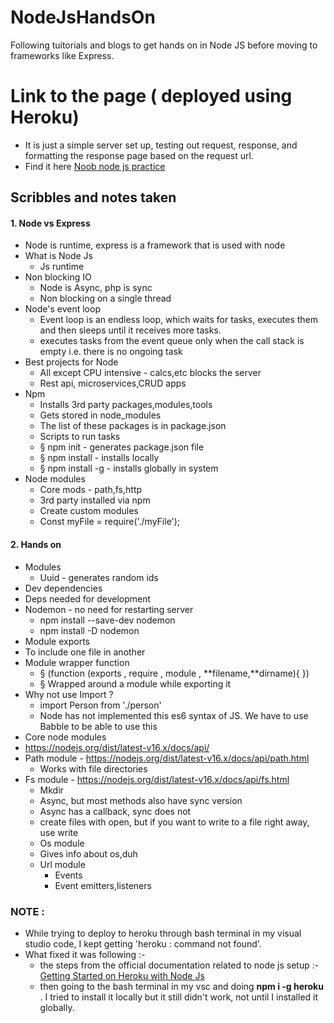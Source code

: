 # NodeJsHandsOn

Following tuitorials and blogs to get hands on in Node JS before moving to frameworks like Express.

# Link to the page ( deployed using Heroku)

- It is just a simple server set up, testing out request, response, and formatting the response page based on the request url.
- Find it here [Noob node js practice](https://hidden-meadow-25170.herokuapp.com)

## Scribbles and notes taken

#### 1. Node vs Express

- Node is runtime, express is a framework that is used with node
- What is Node Js
  - Js runtime
- Non blocking IO
  - Node is Async, php is sync
  - Non blocking on a single thread
- Node's event loop
  - Event loop is an endless loop, which waits for tasks, executes them and then sleeps until it receives more tasks.
  - executes tasks from the event queue only when the call stack is empty i.e. there is no ongoing task
- Best projects for Node
  - All except CPU intensive - calcs,etc blocks the server
  - Rest api, microservices,CRUD apps
- Npm
  - Installs 3rd party packages,modules,tools
  - Gets stored in node_modules
  - The list of these packages is in package.json
  - Scripts to run tasks
  - § npm init - generates package.json file
  - § npm install - installs locally
  - § npm install -g - installs globally in system
- Node modules
  - Core mods - path,fs,http
  - 3rd party installed via npm
  - Create custom modules
  - Const myFile = require('./myFile');

#### 2. Hands on

- Modules
  - Uuid - generates random ids
- Dev dependencies
- Deps needed for development
- Nodemon - no need for restarting server
  - npm install --save-dev nodemon
  - npm install -D nodemon
- Module exports
- To include one file in another
- Module wrapper function
  - § (function (exports , require , module , **filename,**dirname){
    })
  - § Wrapped around a module while exporting it
- Why not use Import ?
  - import Person from './person'
  - Node has not implemented this es6 syntax of JS. We have to use Babble to be able to use this
- Core node modules
- https://nodejs.org/dist/latest-v16.x/docs/api/
- Path module - https://nodejs.org/dist/latest-v16.x/docs/api/path.html
  - Works with file directories
- Fs module - https://nodejs.org/dist/latest-v16.x/docs/api/fs.html
  - Mkdir
  - Async, but most methods also have sync version
  - Async has a callback, sync does not
  - create files with open, but if you want to write to a file right away, use write
  - Os module
  - Gives info about os,duh
  - Url module
    - Events
    - Event emitters,listeners

### NOTE :

- While trying to deploy to heroku through bash terminal in my visual studio code, I kept getting 'heroku : command not found'.
- What fixed it was following :-
  - the steps from the official documentation related to node js setup :- [Getting Started on Heroku with Node Js](https://devcenter.heroku.com/articles/getting-started-with-nodejs?singlepage=true)
  - then going to the bash terminal in my vsc and doing **npm i -g heroku** . I tried to install it locally but it still didn't work, not until I installed it globally.
